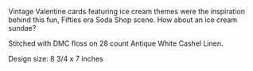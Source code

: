 Vintage Valentine cards featuring ice cream themes were the inspiration behind this fun, Fifties era Soda Shop scene. How about an ice cream sundae?

Stitched with DMC floss on 28 count Antique White Cashel Linen.

Design size: 8 3/4 x 7 inches
